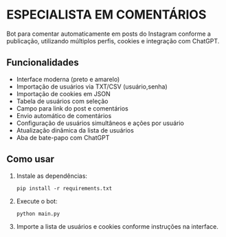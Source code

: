 # ESPECIALISTA EM COMENTÁRIOS

Bot para comentar automaticamente em posts do Instagram conforme a publicação, utilizando múltiplos perfis, cookies e integração com ChatGPT.

## Funcionalidades
- Interface moderna (preto e amarelo)
- Importação de usuários via TXT/CSV (usuário,senha)
- Importação de cookies em JSON
- Tabela de usuários com seleção
- Campo para link do post e comentários
- Envio automático de comentários
- Configuração de usuários simultâneos e ações por usuário
- Atualização dinâmica da lista de usuários
- Aba de bate-papo com ChatGPT

## Como usar
1. Instale as dependências:
   ```
   pip install -r requirements.txt
   ```
2. Execute o bot:
   ```
   python main.py
   ```
3. Importe a lista de usuários e cookies conforme instruções na interface.
